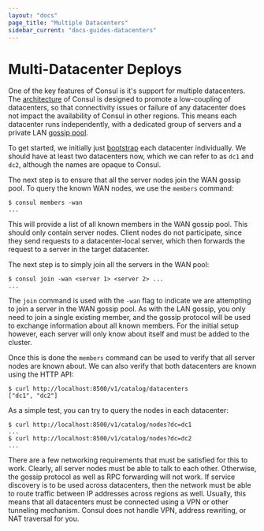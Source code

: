 ```yaml
---
layout: "docs"
page_title: "Multiple Datacenters"
sidebar_current: "docs-guides-datacenters"
---
```


# Multi-Datacenter Deploys

One of the key features of Consul is it's support for multiple datacenters.
The [architecture](/docs/internals/architecture.html) of Consul is designed to
promote a low-coupling of datacenters, so that connectivity issues or
failure of any datacenter does not impact the availability of Consul in other
regions. This means each datacenter runs independently, with a dedicated
group of servers and a private LAN [gossip pool](/docs/internals/gossip.html).

To get started, we initially just [bootstrap](/docs/guides/bootstrapping.html) each
datacenter individually. We should have at least two datacenters now, which
we can refer to as `dc1` and `dc2`, although the names are opaque to Consul.

The next step is to ensure that all the server nodes join the WAN gossip pool.
To query the known WAN nodes, we use the `members` command:

```
$ consul members -wan
...
```

This will provide a list of all known members in the WAN gossip pool. This should
only contain server nodes. Client nodes do not participate, since they send requests
to a datacenter-local server, which then forwards the request to a server in the target datacenter.

The next step is to simply join all the servers in the WAN pool:

```
$ consul join -wan <server 1> <server 2> ...
...
```

The `join` command is used with the `-wan` flag to indicate we are attempting
to join a server in the WAN gossip pool. As with the LAN gossip, you only need
to join a single existing member, and the gossip protocol will be used to exchange
information about all known members. For the initial setup however, each server
will only know about itself and must be added to the cluster.

Once this is done the `members` command can be used to verify that
all server nodes are known about. We can also verify that both datacenters
are known using the HTTP API:

```
$ curl http://localhost:8500/v1/catalog/datacenters
["dc1", "dc2"]
```

As a simple test, you can try to query the nodes in each datacenter:

```
$ curl http://localhost:8500/v1/catalog/nodes?dc=dc1
...
$ curl http://localhost:8500/v1/catalog/nodes?dc=dc2
...
```

There are a few networking requirements that must be satisfied for this to
work. Clearly, all server nodes must be able to talk to each other. Otherwise,
the gossip protocol as well as RPC forwarding will not work. If service discovery
is to be used across datacenters, then the network must be able to route traffic
between IP addresses across regions as well. Usually, this means that all datacenters
must be connected using a VPN or other tunneling mechanism. Consul does not handle
VPN, address rewriting, or NAT traversal for you.

